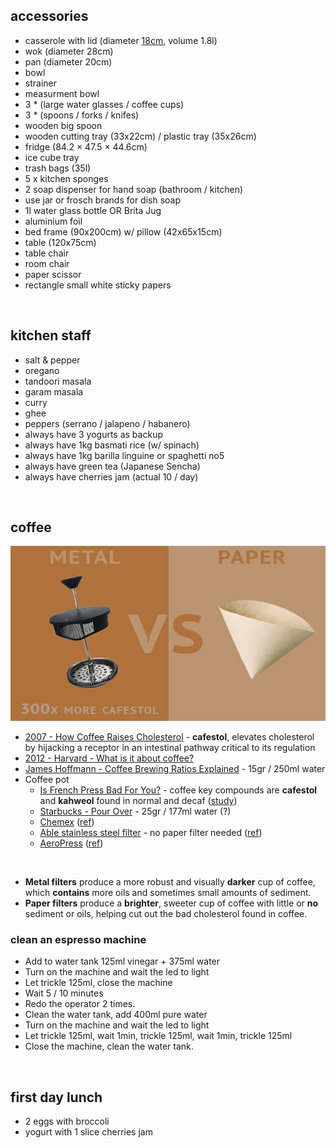 ## accessories  
* casserole with lid (diameter [18cm](https://www.skroutz.gr/s/16098709/Lamart-Rock-%CE%92%CE%B1%CE%B8%CE%B9%CE%AC-%CE%9A%CE%B1%CF%84%CF%83%CE%B1%CF%81%CF%8C%CE%BB%CE%B1-%CE%B1%CF%80%CF%8C-%CE%91%CE%BB%CE%BF%CF%85%CE%BC%CE%AF%CE%BD%CE%B9%CE%BF-2-1lt-18cm-LT1137.html), volume 1.8l)
* wok (diameter 28cm)
* pan (diameter 20cm)
* bowl
* strainer
* measurment bowl
* 3 * (large water glasses / coffee cups)
* 3 * (spoons / forks / knifes)
* wooden big spoon
* wooden cutting tray (33x22cm) / plastic tray (35x26cm)
* fridge (84.2 × 47.5 × 44.6cm)
* ice cube tray
* trash bags (35l)
* 5 x kitchen sponges
* 2 soap dispenser for hand soap (bathroom / kitchen)  
* use jar or frosch brands for dish soap
* 1l water glass bottle OR Brita Jug
* aluminium foil
* bed frame (90x200cm) w/ pillow (42x65x15cm)
* table (120x75cm)
* table chair
* room chair
* paper scissor
* rectangle small white sticky papers

&nbsp;
## kitchen staff  
* salt & pepper
* oregano
* tandoori masala
* garam masala
* curry
* ghee
* peppers (serrano / jalapeno / habanero)
* always have 3 yogurts as backup
* always have 1kg basmati rice (w/ spinach)
* always have 1kg barilla linguine or spaghetti no5
* always have green tea (Japanese Sencha)
* always have cherries jam (actual 10 / day)  

&nbsp;
## coffee

![img](../assets/france_pot_vs_paper.jpg)

* [2007 - How Coffee Raises Cholesterol](https://www.sciencedaily.com/releases/2007/06/070614162223.htm) - **cafestol**, elevates cholesterol by hijacking a receptor in an intestinal pathway critical to its regulation
* [2012 - Harvard - What is it about coffee?](https://www.health.harvard.edu/healthbeat/what-is-it-about-coffee)
* [James Hoffmann - Coffee Brewing Ratios Explained](https://www.youtube.com/watch?v=ipB6P1uzNYM) - 15gr / 250ml water
* Coffee pot
  * [Is French Press Bad For You?](https://voltagecoffee.com/is-french-press-coffee-bad-for-you/) - coffee key compounds are **cafestol** and **kahweol** found in normal and decaf ([study](https://www.sciencedirect.com/science/article/pii/S0963996912002360))
  * [Starbucks - Pour Over](https://athome.starbucks.com/how-to-brew-coffee-at-home-pour-over/) - 25gr / 177ml water (?)
  * [Chemex](https://www.hopculture.com/best-coffee-maker-chemex-vs-french-press-debate/) ([ref](https://www.kava.cz/vyhledavani/?string=chemex))
  * [Able stainless steel filter](https://ablebrewing.com/products/able-kone-coffee-filter) - no paper filter needed ([ref](https://www.kava.cz/nature-friendly/able-kone-ocelovy-filtr-pro-chemex/))
  * [AeroPress](https://aeropress.com/) ([ref](https://www.kava.cz/aeropress/aeropress/))  

&nbsp;
* **Metal filters** produce a more robust and visually **darker** cup of coffee, which **contains** more oils and sometimes small amounts of sediment.
* **Paper filters** produce a **brighter**, sweeter cup of coffee with little or **no** sediment or oils, helping cut out the bad cholesterol found in coffee.

### clean an espresso machine
- Add to water tank 125ml vinegar + 375ml water
- Turn on the machine and wait the led to light
- Let trickle 125ml, close the machine
- Wait 5 / 10 minutes
- Redo the operator 2 times.
- Clean the water tank, add 400ml pure water
- Turn on the machine and wait the led to light
- Let trickle 125ml, wait 1min, trickle 125ml, wait 1min, trickle 125ml
- Close the machine, clean the water tank.  


&nbsp;
## first day lunch
* 2 eggs with broccoli
* yogurt with 1 slice cherries jam